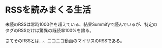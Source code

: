 # RSSを読みまくる生活

未読のRSSは常時1000件を超えている、結果Summifyで読んでいるが、特定のタグのRSSだけは驚異の既読率100%を誇る。

さてそのRSSとは...、ニコニコ動画のマイリスのRSSである。
